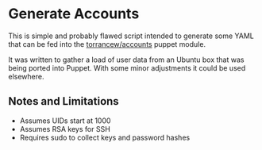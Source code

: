 # Generate Accounts

This is simple and probably flawed script intended to generate some YAML that can be fed into the [torrancew/accounts](https://forge.puppet.com/torrancew/account) puppet module.

It was written to gather a load of user data from an Ubuntu box that was being ported into Puppet. With some minor adjustments it could be used elsewhere.

## Notes and Limitations

* Assumes UIDs start at 1000
* Assumes RSA keys for SSH
* Requires sudo to collect keys and password hashes
